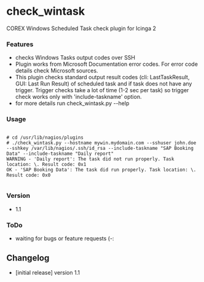 
# check_wintask

COREX Windows Scheduled Task check plugin for Icinga 2
 
### Features
 - checks Windows Tasks output codes over SSH
 - Plugin works from Microsoft Documentation error codes. For error code details check Microsoft sources.
 - This plugin checks standard output result codes (cli: LastTaskResult, GUI: Last Run Result) of scheduled task and if task does not have any trigger.
   Trigger checks take a lot of time (1-2 sec per task) so trigger check works only with 'include-taskname' option.
 - for more details run check_wintask.py --help

### Usage

<pre><code>
# cd /usr/lib/nagios/plugins
# ./check_wintask.py --hostname mywin.mydomain.com --sshuser john.doe --sshkey /var/lib/nagios/.ssh/id_rsa --include-taskname "SAP Booking Data" --include-taskname "Daily report"
WARNING - 'Daily report': The task did not run properly. Task location: \. Result code: 0x1
OK - 'SAP Booking Data': The task did run properly. Task location: \. Result code: 0x0

</code></pre>


### Version

 - 1.1

### ToDo

 - waiting for bugs or feature requests (-:

## Changelog

 - [initial release] version 1.1

